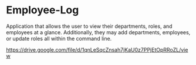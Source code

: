 # Employee-Log
Application that allows the user to view their departments, roles, and employees at a glance. Additionally, they may add departments, employees, or update roles all within the command line. 

https://drive.google.com/file/d/1qnLeSqcZnsah7jKaU0z7PPjEtOpRRoZL/view
